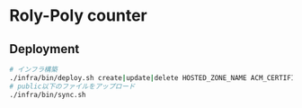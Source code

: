 # Roly-Poly counter

## Deployment

```bash
# インフラ構築
./infra/bin/deploy.sh create|update|delete HOSTED_ZONE_NAME ACM_CERTIFICATE_ARN
# public以下のファイルをアップロード
./infra/bin/sync.sh
```